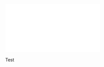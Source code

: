 ![ORCM DB Schema](4-Developer-Guide/4.3-ORCM-DB-Schema/ORCM-DB-ER-diagram-ORCMv0.9_DBv2.0.pdf)

Test